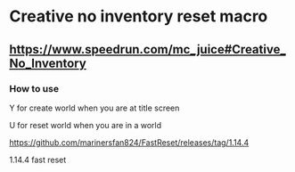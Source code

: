 # Creative no inventory reset macro
## https://www.speedrun.com/mc_juice#Creative_No_Inventory
### How to use
Y for create world when you are at title screen

U for reset world when you are in a world

https://github.com/marinersfan824/FastReset/releases/tag/1.14.4

1.14.4 fast reset
